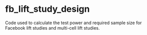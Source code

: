 # fb_lift_study_design
Code used to calculate the test power and required sample size for Facebook lift studies and multi-cell lift studies.
